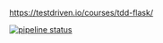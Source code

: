 https://testdriven.io/courses/tdd-flask/

[![pipeline status](https://gitlab.com/daslef/flask-tdd-docker/badges/master/pipeline.svg)](https://gitlab.com/daslef/flask-tdd-docker/commits/master)